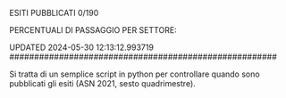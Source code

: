ESITI PUBBLICATI 0/190 

PERCENTUALI DI PASSAGGIO PER SETTORE:

UPDATED 2024-05-30 12:13:12.993719
###################################################### 

Si tratta di un semplice script in python per controllare quando sono pubblicati gli esiti (ASN 2021, sesto quadrimestre).

